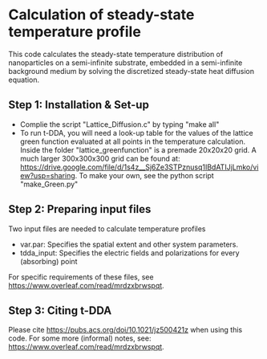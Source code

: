 # Calculation of steady-state temperature profile
This code calculates the steady-state temperature distribution of nanoparticles on a semi-infinite substrate, embedded in a semi-infinite background medium by solving the discretized steady-state heat diffusion equation.

## Step 1: Installation & Set-up
* Complie the script "Lattice_Diffusion.c" by typing "make all"
* To run t-DDA, you will need a look-up table for the values of the lattice green function evaluated at all points in the temperature calculation. Inside the folder "lattice_greenfunction" is a premade 20x20x20 grid. A much larger 300x300x300 grid can be found at: https://drive.google.com/file/d/1s4z__Sj6Ze3STPznusq1IBdATIJjLmko/view?usp=sharing. To make your own, see the python script "make_Green.py"

## Step 2: Preparing input files
Two input files are needed to calculate temperature profiles
* var.par: Specifies the spatial extent and other system parameters.
* tdda_input: Specifies the electric fields and polarizations for every (absorbing) point

For specific requirements of these files, see https://www.overleaf.com/read/mrdzxbrwspqt.

## Step 3: Citing t-DDA
Please cite https://pubs.acs.org/doi/10.1021/jz500421z when using this code. For some more (informal) notes, see: https://www.overleaf.com/read/mrdzxbrwspqt.

